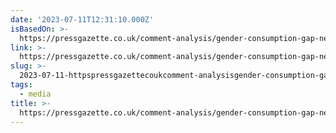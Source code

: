 ```yaml
---
date: '2023-07-11T12:31:10.000Z'
isBasedOn: >-
  https://pressgazette.co.uk/comment-analysis/gender-consumption-gap-news-publishers/
link: >-
  https://pressgazette.co.uk/comment-analysis/gender-consumption-gap-news-publishers/
slug: >-
  2023-07-11-httpspressgazettecoukcomment-analysisgender-consumption-gap-news-publishers
tags:
  - media
title: >-
  https://pressgazette.co.uk/comment-analysis/gender-consumption-gap-news-publishers/
---
```


